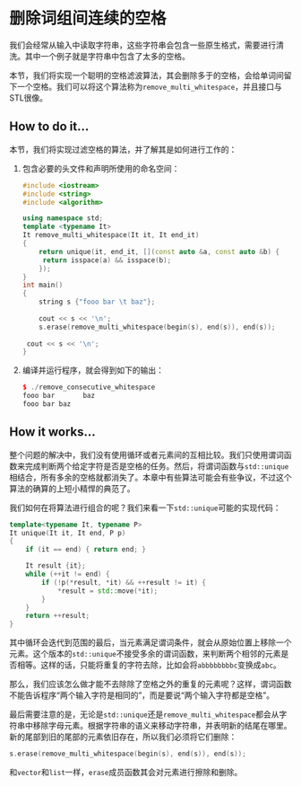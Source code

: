 # 删除词组间连续的空格

我们会经常从输入中读取字符串，这些字符串会包含一些原生格式，需要进行清洗。其中一个例子就是字符串中包含了太多的空格。

本节，我们将实现一个聪明的空格滤波算法，其会删除多于的空格，会给单词间留下一个空格。我们可以将这个算法称为`remove_multi_whitespace`，并且接口与STL很像。

## How to do it...

本节，我们将实现过滤空格的算法，并了解其是如何进行工作的：

1. 包含必要的头文件和声明所使用的命名空间：

   ```c++
   #include <iostream>
   #include <string>
   #include <algorithm>
   
   using namespace std;
   template <typename It>
   It remove_multi_whitespace(It it, It end_it)
   {
       return unique(it, end_it, [](const auto &a, const auto &b) {
       	return isspace(a) && isspace(b);
       });
   }
   int main()
   {
       string s {"fooo bar \t baz"};
       
       cout << s << '\n';
       s.erase(remove_multi_whitespace(begin(s), end(s)), end(s));
       
   	cout << s << '\n';
   }
   ```

5. 编译并运行程序，就会得到如下的输出：

   ```c++
   $ ./remove_consecutive_whitespace
   fooo bar       baz
   fooo bar baz
   ```

## How it works...

整个问题的解决中，我们没有使用循环或者元素间的互相比较。我们只使用谓词函数来完成判断两个给定字符是否是空格的任务。然后，将谓词函数与`std::unique`相结合，所有多余的空格就都消失了。本章中有些算法可能会有些争议，不过这个算法的确算的上短小精悍的典范了。

我们如何在将算法进行组合的呢？我们来看一下`std::unique`可能的实现代码：

```c++
template<typename It, typename P>
It unique(It it, It end, P p)
{
	if (it == end) { return end; }

    It result {it};
	while (++it != end) {
		if (!p(*result, *it) && ++result != it) {
			*result = std::move(*it);
		}
	}
	return ++result;
}
```

其中循环会迭代到范围的最后，当元素满足谓词条件，就会从原始位置上移除一个元素。这个版本的`std::unique`不接受多余的谓词函数，来判断两个相邻的元素是否相等。这样的话，只能将重复的字符去除，比如会将`abbbbbbbbc`变换成`abc`。

那么，我们应该怎么做才能不去除除了空格之外的重复的元素呢？这样，谓词函数不能告诉程序“两个输入字符是相同的”，而是要说“两个输入字符都是空格”。

最后需要注意的是，无论是`std::unique`还是`remove_multi_whitespace`都会从字符串中移除字母元素。根据字符串的语义来移动字符串，并表明新的结尾在哪里。新的尾部到旧的尾部的元素依旧存在，所以我们必须将它们删除：

```c++
s.erase(remove_multi_whitespace(begin(s), end(s)), end(s));
```

和`vector`和`list`一样，`erase`成员函数其会对元素进行擦除和删除。

